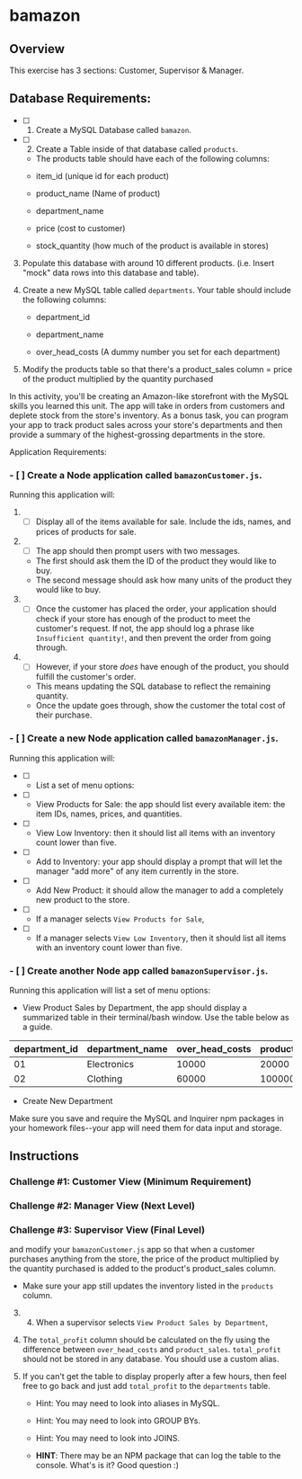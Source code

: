 # bamazon
## Overview

This exercise has 3 sections: Customer, Supervisor & Manager.
## Database Requirements:
- [ ] 1. Create a MySQL Database called `bamazon`.
- [ ] 2. Create a Table inside of that database called `products`.
  - The products table should have each of the following columns:

   * item_id (unique id for each product)

   * product_name (Name of product)

   * department_name

   * price (cost to customer)

   * stock_quantity (how much of the product is available in stores)

3. Populate this database with around 10 different products. (i.e. Insert "mock" data rows into this database and table).

4. Create a new MySQL table called `departments`. Your table should include the following columns:

   * department_id

   * department_name

   * over_head_costs (A dummy number you set for each department)
5. Modify the products table so that there's a product_sales column = price of the product multiplied by the quantity purchased

In this activity, you'll be creating an Amazon-like storefront with the MySQL skills you learned this unit. The app will take in orders from customers and deplete stock from the store's inventory. As a bonus task, you can program your app to track product sales across your store's departments and then provide a summary of the highest-grossing departments in the store.

Application Requirements:
### - [ ] Create a Node application called `bamazonCustomer.js`. 
Running this application will:
1. - [ ] Display all of the items available for sale. Include the ids, names, and prices of products for sale.
2. - [ ] The app should then prompt users with two messages.

   * The first should ask them the ID of the product they would like to buy.
   * The second message should ask how many units of the product they would like to buy.

3. - [ ] Once the customer has placed the order, your application should check if your store has enough of the product to meet the customer's request. If not, the app should log a phrase like `Insufficient quantity!`, and then prevent the order from going through.

4. - [ ] However, if your store _does_ have enough of the product, you should fulfill the customer's order.
   * This means updating the SQL database to reflect the remaining quantity.
   * Once the update goes through, show the customer the total cost of their purchase.

### - [ ] Create a new Node application called `bamazonManager.js`. 
Running this application will:

- [ ]  * List a set of menu options:

- [ ] * View Products for Sale: the app should list every available item: the item IDs, names, prices, and quantities.
    
- [ ] * View Low Inventory: then it should list all items with an inventory count lower than five.
    
- [ ] * Add to Inventory: your app should display a prompt that will let the manager "add more" of any item currently in the store.
    
- [ ] * Add New Product: it should allow the manager to add a completely new product to the store.

- [ ] * If a manager selects `View Products for Sale`, 

- [ ] * If a manager selects `View Low Inventory`, then it should list all items with an inventory count lower than five.

### - [ ] Create another Node app called `bamazonSupervisor.js`. 
Running this application will list a set of menu options:

   * View Product Sales by Department, the app should display a summarized table in their terminal/bash window. Use the table below as a guide.

| department_id | department_name | over_head_costs | product_sales | total_profit |
| ------------- | --------------- | --------------- | ------------- | ------------ |
| 01            | Electronics     | 10000           | 20000         | 10000        |
| 02            | Clothing        | 60000           | 100000        | 40000        |

   
   * Create New Department


Make sure you save and require the MySQL and Inquirer npm packages in your homework files--your app will need them for data input and storage.

## Instructions

### Challenge #1: Customer View (Minimum Requirement)

### Challenge #2: Manager View (Next Level)

### Challenge #3: Supervisor View (Final Level)

 and modify your `bamazonCustomer.js` app so that when a customer purchases anything from the store, the price of the product multiplied by the quantity purchased is added to the product's product_sales column.

   * Make sure your app still updates the inventory listed in the `products` column.

3. 4. When a supervisor selects `View Product Sales by Department`, 
5. The `total_profit` column should be calculated on the fly using the difference between `over_head_costs` and `product_sales`. `total_profit` should not be stored in any database. You should use a custom alias.

6. If you can't get the table to display properly after a few hours, then feel free to go back and just add `total_profit` to the `departments` table.

   * Hint: You may need to look into aliases in MySQL.

   * Hint: You may need to look into GROUP BYs.

   * Hint: You may need to look into JOINS.

   * **HINT**: There may be an NPM package that can log the table to the console. What's is it? Good question :)

